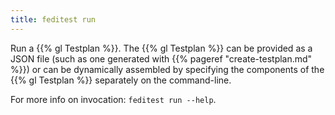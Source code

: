 ```yaml
---
title: feditest run
---
```


Run a {{% gl Testplan %}}. The {{% gl Testplan %}} can be provided as a JSON file
(such as one generated with {{% pageref "create-testplan.md" %}}) or can be
dynamically assembled by specifying the components of the {{% gl Testplan %}}
separately on the command-line.

For more info on invocation: `feditest run --help`.